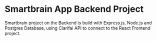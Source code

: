 # Smartbrain App Backend Project

Smartbrain project on the Backend is build with Express.js, Node.js and Postgres Database, using Clarifai API to connect to the React Frontend project.
